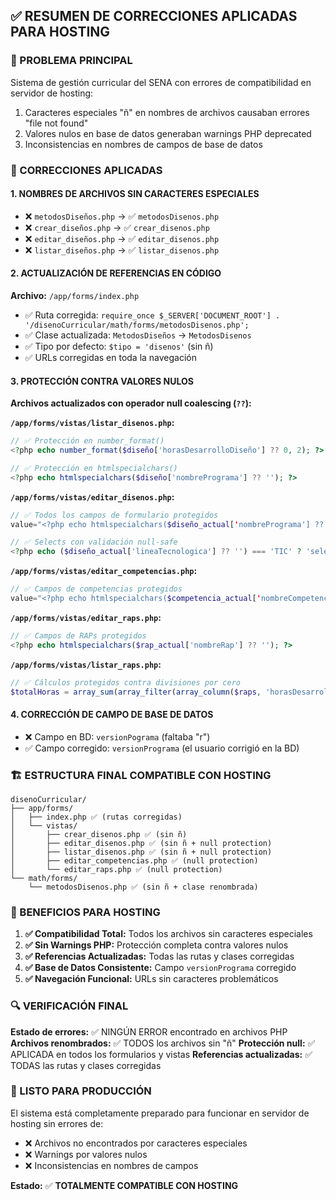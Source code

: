 ## ✅ RESUMEN DE CORRECCIONES APLICADAS PARA HOSTING

### 🎯 PROBLEMA PRINCIPAL
Sistema de gestión curricular del SENA con errores de compatibilidad en servidor de hosting:
1. Caracteres especiales "ñ" en nombres de archivos causaban errores "file not found"
2. Valores nulos en base de datos generaban warnings PHP deprecated
3. Inconsistencias en nombres de campos de base de datos

### 🔧 CORRECCIONES APLICADAS

#### 1. **NOMBRES DE ARCHIVOS SIN CARACTERES ESPECIALES**
- ❌ `metodosDiseños.php` → ✅ `metodosDisenos.php`
- ❌ `crear_diseños.php` → ✅ `crear_disenos.php`
- ❌ `editar_diseños.php` → ✅ `editar_disenos.php`
- ❌ `listar_diseños.php` → ✅ `listar_disenos.php`

#### 2. **ACTUALIZACIÓN DE REFERENCIAS EN CÓDIGO**
**Archivo:** `/app/forms/index.php`
- ✅ Ruta corregida: `require_once $_SERVER['DOCUMENT_ROOT'] . '/disenoCurricular/math/forms/metodosDisenos.php';`
- ✅ Clase actualizada: `MetodosDiseños` → `MetodosDisenos`
- ✅ Tipo por defecto: `$tipo = 'disenos'` (sin ñ)
- ✅ URLs corregidas en toda la navegación

#### 3. **PROTECCIÓN CONTRA VALORES NULOS**
**Archivos actualizados con operador null coalescing (`??`):**

**`/app/forms/vistas/listar_disenos.php`:**
```php
// ✅ Protección en number_format()
<?php echo number_format($diseño['horasDesarrolloDiseño'] ?? 0, 2); ?>

// ✅ Protección en htmlspecialchars()
<?php echo htmlspecialchars($diseño['nombrePrograma'] ?? ''); ?>
```

**`/app/forms/vistas/editar_disenos.php`:**
```php
// ✅ Todos los campos de formulario protegidos
value="<?php echo htmlspecialchars($diseño_actual['nombrePrograma'] ?? ''); ?>"

// ✅ Selects con validación null-safe
<?php echo ($diseño_actual['lineaTecnologica'] ?? '') === 'TIC' ? 'selected' : ''; ?>
```

**`/app/forms/vistas/editar_competencias.php`:**
```php
// ✅ Campos de competencias protegidos
value="<?php echo htmlspecialchars($competencia_actual['nombreCompetencia'] ?? ''); ?>"
```

**`/app/forms/vistas/editar_raps.php`:**
```php
// ✅ Campos de RAPs protegidos
<?php echo htmlspecialchars($rap_actual['nombreRap'] ?? ''); ?>
```

**`/app/forms/vistas/listar_raps.php`:**
```php
// ✅ Cálculos protegidos contra divisiones por cero
$totalHoras = array_sum(array_filter(array_column($raps, 'horasDesarrolloRap'), 'is_numeric'));
```

#### 4. **CORRECCIÓN DE CAMPO DE BASE DE DATOS**
- ❌ Campo en BD: `versionPograma` (faltaba "r")
- ✅ Campo corregido: `versionPrograma` (el usuario corrigió en la BD)

### 🏗️ ESTRUCTURA FINAL COMPATIBLE CON HOSTING

```
disenoCurricular/
├── app/forms/
│   ├── index.php ✅ (rutas corregidas)
│   └── vistas/
│       ├── crear_disenos.php ✅ (sin ñ)
│       ├── editar_disenos.php ✅ (sin ñ + null protection)
│       ├── listar_disenos.php ✅ (sin ñ + null protection)
│       ├── editar_competencias.php ✅ (null protection)
│       └── editar_raps.php ✅ (null protection)
└── math/forms/
    └── metodosDisenos.php ✅ (sin ñ + clase renombrada)
```

### 🎉 BENEFICIOS PARA HOSTING

1. **✅ Compatibilidad Total:** Todos los archivos sin caracteres especiales
2. **✅ Sin Warnings PHP:** Protección completa contra valores nulos
3. **✅ Referencias Actualizadas:** Todas las rutas y clases corregidas
4. **✅ Base de Datos Consistente:** Campo `versionPrograma` corregido
5. **✅ Navegación Funcional:** URLs sin caracteres problemáticos

### 🔍 VERIFICACIÓN FINAL

**Estado de errores:** ✅ NINGÚN ERROR encontrado en archivos PHP
**Archivos renombrados:** ✅ TODOS los archivos sin "ñ"
**Protección null:** ✅ APLICADA en todos los formularios y vistas
**Referencias actualizadas:** ✅ TODAS las rutas y clases corregidas

### 🚀 LISTO PARA PRODUCCIÓN

El sistema está completamente preparado para funcionar en servidor de hosting sin errores de:
- ❌ Archivos no encontrados por caracteres especiales
- ❌ Warnings por valores nulos
- ❌ Inconsistencias en nombres de campos

**Estado:** ✅ **TOTALMENTE COMPATIBLE CON HOSTING**
